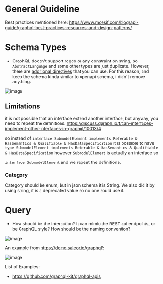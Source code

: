 # General Guideline
Best practices mentioned here: https://www.moesif.com/blog/api-guide/graphql-best-practices-resources-and-design-patterns/

# Schema Types

- GraphQL doesn't support regex or any constraint on string, so `AbstractLanguage` and some other types are just duplicate. However, there are [additional directives](https://www.npmjs.com/package/graphql-constraint-directive) that you can use. For this reason, and keep the schema kinda similar to openapi schema, i didn't remove anything.

![image](https://github.com/mhrimaz/aas-connect-schema/assets/17963017/13699bf2-f7e5-475d-91c5-0819d3bb6849)

## Limitations

it is not possible that an interface extend another interface, but anyway, you need to repeat the definitions.
https://discuss.dgraph.io/t/can-interfaces-implement-other-interfaces-in-graphql/10013/4

so instead of `interface SubmodelElement implements Referable & HasSemantics & Qualifiable & HasDataSpecification`
it is possible to have `type SubmodelElement implements Referable & HasSemantics & Qualifiable & HasDataSpecification`
however `SubmodelElement` is actually an interface so

`interface SubmodelElement` and we repeat the definitions.

### Category

Category should be enum, but in json schema it is String. We also did it by using string, it is a deprecated value so no one sould use it.

# Query

- How should be the interaction? It can mimic the REST api endpoints, or be GraphQL style? How should be the naming convention?

![image](https://github.com/mhrimaz/aas-connect-schema/assets/17963017/4ee2ac54-d3f6-4b5f-8065-50fee1ed7aba)

An example from https://demo.saleor.io/graphql/:

![image](https://github.com/mhrimaz/aas-connect-schema/assets/17963017/ad528023-1283-43d9-af02-b8d98dc814b4)


List of Examples:
- https://github.com/graphql-kit/graphql-apis
